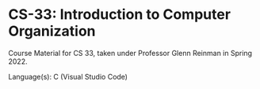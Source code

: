 # CS-33: Introduction to Computer Organization
Course Material for CS 33, taken under Professor Glenn Reinman in Spring 2022.

Language(s): C (Visual Studio Code)
